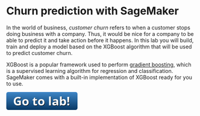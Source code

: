 # Churn prediction with SageMaker

In the world of business, _customer churn_ refers to when a customer stops doing business with a company. Thus, it would be nice for a company to be able to predict it and take action before it happens. In this lab you will build, train and deploy a model based on the XGBoost algorithm that will be used to predict customer churn.

XGBoost is a popular framework used to perform [gradient boosting](https://en.wikipedia.org/wiki/Gradient_boosting), which is a supervised learning algorithm for regression and classification. SageMaker comes with a built-in implementation of XGBoost ready for you to use.

[![go to lab](../../_media/go-to-lab.png)](https://github.com/sirimuppala/customer-churn-prediction-amazon-sagemaker-workshop)

